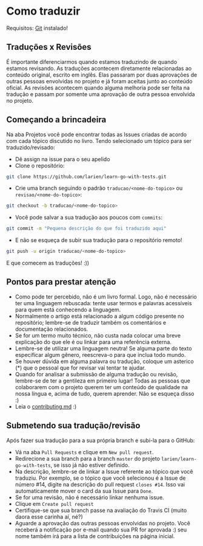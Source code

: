 # Como traduzir

Requisitos: [Git](https://git-scm.com/downloads) instalado!

## Traduções x Revisões

É importante diferenciarmos quando estamos traduzindo de quando estamos revisando. As traduções acontecem diretamente relacionadas ao conteúdo original, escrito em inglês. Elas passaram por duas aprovações de outras pessoas envolvidas no projeto e já foram aceitas junto ao conteúdo oficial. As revisões acontecem quando alguma melhoria pode ser feita na tradução e passam por somente uma aprovação de outra pessoa envolvida no projeto.

## Começando a brincadeira

Na aba Projetos você pode encontrar todas as Issues criadas de acordo com cada tópico discutido no livro. Tendo selecionado um tópico para ser traduzido/revisado:

* Dê assign na issue para o seu apelido
* Clone o repositório:

```bash
git clone https://github.com/larien/learn-go-with-tests.git
```

* Crie uma branch seguindo o padrão `traducao/<nome-do-topico>` ou `revisao/<nome-do-topico>`:

```bash
git checkout -b traducao/<nome-do-topico>
```

* Você pode salvar a sua tradução aos poucos com `commits`:

```bash
git commit -m "Pequena descrição do que foi traduzido aqui"
```

* E não se esqueça de subir sua tradução para o repositório remoto!

```bash
git push -u origin traducao/<nome-do-topico>
```

E que comecem as traduções! :\)\)

## Pontos para prestar atenção

* Como pode ter percebido, não é um livro formal. Logo, não é necessário ter uma linguagem rebuscada: tente usar termos e palavras acessíveis para quem está conhecendo a linguagem.
* Normalmente o artigo está relacionado a algum código presente no repositório; lembre-se de traduzir também os comentários e documentação relacionados.
* Se for um termo muito técnico, não custa nada colocar uma breve explicação do que ele é ou linkar para uma referência externa.
* Lembre-se de utilizar uma linguagem neutra! Se alguma parte do texto especificar algum gênero, reescreva-o para que inclua todo mundo.
* Se houver dúvida em alguma palavra ou tradução, coloque um asterico \(\*\) que o pessoal que for revisar vai tentar te ajudar.
* Quando for analisar a submissão de alguma tradução ou revisão, lembre-se de ter a gentileza em primeiro lugar! Todas as pessoas que colaborarem com o projeto querem ter um conteúdo de qualidade na nossa língua e, acima de tudo, querem aprender. Não se esqueça disso :\)
* Leia o [contributing.md](contributing.md) :\)

## Submetendo sua tradução/revisão

Após fazer sua tradução para a sua própria branch e subi-la para o GitHub:

* Vá na aba `Pull Requests` e clique em `New pull request`.
* Redirecione a sua branch para a branch `master` do projeto `larien/learn-go-with-tests`, se isso já não estiver definido.
* Na descrição, lembre-se de linkar a Issue referente ao tópico que você traduziu. Por exemplo, se o tópico que você selecionou é a Issue de número \#14, digite na descrição do pull request `closes #14`. Isso vai automaticamente mover o card da sua Issue para `Done`.
* Se for uma revisão, não é necessário linkar nenhuma issue.
* Clique em `Create pull request`
* Certifique-se que sua branch passe na avaliação do Travis CI \(muito daora esse carinha aí, né?\)
* Aguarde a aprovação das outras pessoas envolvidas no projeto. Você receberá a notificação por e-mail quando sua PR for aprovada :\) seu nome também irá para a lista de contribuições na página inicial.

